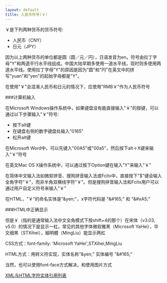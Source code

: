 ```yaml
---
layout: default
title: 人民币符号(￥)
---
```


￥是下列两种货币的货币符号:

- 人民币（CNY）
- 日元（JPY）

因为以上两种货币的单位都是圆（圆／元／円），日语发音为en。符号由拉丁字母"Y"和两道平行水平线组成。中国大陆早期多使用一道水平线，现时则多使用两道水平线。使用拉丁字母"Y"的原因是因为"圆"和"円"在英文中的拼写"yuan"和"yen"的起始字母都是"Y"。

在使用"￥"会混淆人民币和日元的情况下，应使用"RMB￥"作为人民币符号

###计算机输入

在Microsoft Windows操作系统中，如果键盘没有能直接输入"￥"的按键，可以通过以下步骤输入"￥"符号:

- 按下alt键
- 在键盘右侧的数字键盘处输入"0165"
- 松开alt键

在Microsoft Word中，可以先键入"00A5"或"00a5"，然后按下alt＋X键来输入"￥"符号

在英文Mac OS X操作系统中，可以通过按下Option键在输入"Y"来输入"￥"

在简体中文输入法如微软拼音、搜狗拼音输入法或Fcitx中，直接按下"$"键会输入全角字符"￥"，而非半角双横线字符"￥"。但是搜狗拼音输入法和Fcitx用户可以通过用户自定义符号来输入"￥"

在HTML，"￥"的命名实体是"\&yen;"，x字符代码是 "\&#165;" 和 "\&#xA5;"

###HTML中正确显示

但是￥（指的是通常输入法中文全角模式下按shift+4的那个）在宋体（v3.03, v5.0）的情况下是显示一杠。常见的其他字体微软雅黑（Microsoft YaHei），华文细黑（STXihei），細明體（MingLiu）能显示两杠

CSS方式：font-family: 'Microsoft YaHei',STXihei,MingLiu

HTML方式：用转义符实现，实体名称"\&yen;" 实体编号 "\&#165;"

当然，也可以使用font-face方式解决，和使用图片方式

[XML与HTML字符实体引用列表](http://zh.wikipedia.org/wiki/XML%E4%B8%8EHTML%E5%AD%97%E7%AC%A6%E5%AE%9E%E4%BD%93%E5%BC%95%E7%94%A8%E5%88%97%E8%A1%A8)